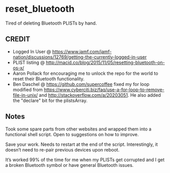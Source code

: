 # reset_bluetooth
Tired of deleting Bluetooth PLISTs by hand.

## CREDIT ##
* Logged In User @ https://www.jamf.com/jamf-nation/discussions/12769/getting-the-currently-logged-in-user
* PLIST listing @ http://macid.co/blog/2015/11/05/resetting-bluetooth-on-os-x/
* Aaron Pollack for encouraging me to unlock the repo for the world to reset their Bluetooth functionality.
* Ben Daschel @ https://github.com/supercoffee fixed my for loop modified from https://www.cyberciti.biz/faq/use-a-for-loop-to-remove-file-in-unix/ and http://stackoverflow.com/a/20203051. He also added the "declare" bit for the plistsArray.


## Notes ##
Took some spare parts from other websites and wrapped them into a functional shell script. Open to suggestions on how to improve.

Save your work. Needs to restart at the end of the script. Interestingly, it doesn’t need to re-pair previous devices upon reboot. 

It’s worked 99% of the time for me when my PLISTs get corrupted and I get a broken Bluetooth symbol or have general Bluetooth issues.
